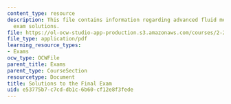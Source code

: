 ```yaml
---
content_type: resource
description: This file contains information regarding advanced fluid mechanics, final
  exam solutions.
file: https://ol-ocw-studio-app-production.s3.amazonaws.com/courses/2-25-advanced-fluid-mechanics-fall-2013/e53775b7c7cddb1c6b60cf12e8f3fede_MIT2_25F13_SolFinalExam.pdf
file_type: application/pdf
learning_resource_types:
- Exams
ocw_type: OCWFile
parent_title: Exams
parent_type: CourseSection
resourcetype: Document
title: Solutions to the Final Exam
uid: e53775b7-c7cd-db1c-6b60-cf12e8f3fede
---
```

